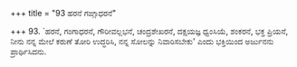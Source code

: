 +++
title = "93 ಹರನೆ ಗಙ್ಗಾಧರನೆ"

+++
93. `ಹರನೆ, ಗಂಗಾಧರನೆ, ಗೌರೀವಲ್ಲಭನೆ, ಚಂದ್ರಶೇಖರನೆ, ದಕ್ಷಯಜ್ಞ ಧ್ವಂಸಿಯೆ, ಶಂಕರನೆ, ಭಕ್ತ ಪ್ರಿಯನೆ, ನೀನು ನನ್ನ ಮೇಲೆ ಕರುಣೆ ತೋರಿ ಉದ್ಧರಿಸಿ, ನನ್ನ ಸೋಲನ್ನು ನಿವಾರಿಸಬೇಕು' ಎಂದು ಭಕ್ತಿಯಿಂದ ಅರ್ಜುನನು ಪ್ರಾರ್ಥಿಸಿದನು.